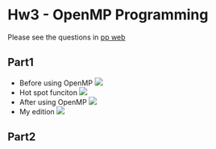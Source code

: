 # Hw3 - OpenMP Programming

Please see the questions in [pp web](https://nycu-sslab.github.io/PP-f22/assignments/HW3/)

## Part1
- Before using OpenMP
        ![](https://i.imgur.com/XWbnZSU.png)
- Hot spot funciton
        ![](https://i.imgur.com/9Ep2pXX.png)
- After using OpenMP
        ![](https://i.imgur.com/DaO8Bd1.png)
- My edition
        ![](https://i.imgur.com/MCocd4V.png)

## Part2